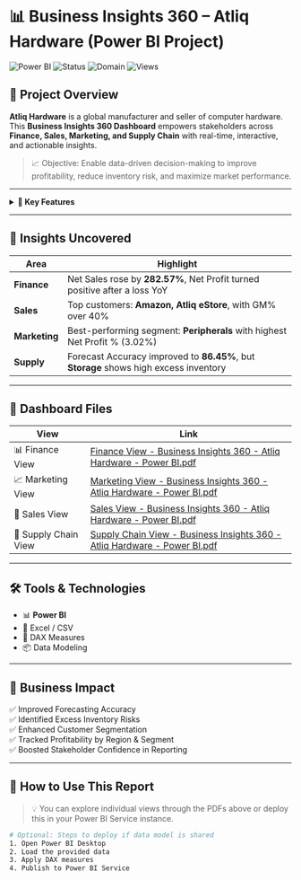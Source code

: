 # 📊 Business Insights 360 – Atliq Hardware (Power BI Project)

![Power BI](https://img.shields.io/badge/Tool-Power%20BI-yellow?logo=powerbi)
![Status](https://img.shields.io/badge/Status-Completed-brightgreen)
![Domain](https://img.shields.io/badge/Industry-Consumer%20Hardware-blue)
![Views](https://komarev.com/ghpvc/?username=yourusername&label=Profile%20views)

## 🚀 Project Overview

**Atliq Hardware** is a global manufacturer and seller of computer hardware. This **Business Insights 360 Dashboard** empowers stakeholders across **Finance, Sales, Marketing, and Supply Chain** with real-time, interactive, and actionable insights.

> 📈 Objective: Enable data-driven decision-making to improve profitability, reduce inventory risk, and maximize market performance.

---

<details>
<summary><strong>📘 Key Features</strong></summary>

- 🧾 **Finance View**: YoY growth, COGS breakdown, Profit & Loss summary, segment-wise profitability.
- 📢 **Marketing View**: Region/segment-wise Net Sales, Gross Margin %, Net Profit %, performance matrix.
- 💼 **Sales View**: Customer-level profitability, segment-wise GM%, sales channel performance.
- 🔗 **Supply Chain View**: Forecast accuracy, net error %, inventory risks per customer and product line.

</details>

---

## 🧠 Insights Uncovered

| Area         | Highlight                                                                 |
|--------------|---------------------------------------------------------------------------|
| **Finance**  | Net Sales rose by **282.57%**, Net Profit turned positive after a loss YoY |
| **Sales**    | Top customers: **Amazon, Atliq eStore**, with GM% over 40%                |
| **Marketing**| Best-performing segment: **Peripherals** with highest Net Profit % (3.02%) |
| **Supply**   | Forecast Accuracy improved to **86.45%**, but **Storage** shows high excess inventory |

---

## 📂 Dashboard Files

| View | Link |
|------|------|
| 📊 Finance View | [Finance View - Business Insights 360 - Atliq Hardware - Power BI.pdf](Finance%20View%20-%20Business%20Insights%20360%20-%20Atliq%20Hardware%20-%20Power%20BI.pdf) |
| 📈 Marketing View | [Marketing View - Business Insights 360 - Atliq Hardware - Power BI.pdf](Marketing%20View%20-%20Business%20Insights%20360%20-%20Atliq%20Hardware%20-%20Power%20BI.pdf) |
| 💼 Sales View | [Sales View - Business Insights 360 - Atliq Hardware - Power BI.pdf](Sales%20View%20-%20Business%20Insights%20360%20-%20Atliq%20Hardware%20-%20Power%20BI.pdf) |
| 🔗 Supply Chain View | [Supply Chain View - Business Insights 360 - Atliq Hardware - Power BI.pdf](Supply%20Chain%20View%20-%20Business%20Insights%20360%20-%20Atliq%20Hardware%20-%20Power%20BI.pdf) |


---

## 🛠️ Tools & Technologies

- 📊 **Power BI**
- 📄 Excel / CSV
- 🧮 DAX Measures
- 📦 Data Modeling

---

## 🧩 Business Impact

✅ Improved Forecasting Accuracy  
✅ Identified Excess Inventory Risks  
✅ Enhanced Customer Segmentation  
✅ Tracked Profitability by Region & Segment  
✅ Boosted Stakeholder Confidence in Reporting

---

## 📍 How to Use This Report

> 💡 You can explore individual views through the PDFs above or deploy this in your Power BI Service instance.

```bash
# Optional: Steps to deploy if data model is shared
1. Open Power BI Desktop
2. Load the provided data
3. Apply DAX measures
4. Publish to Power BI Service
